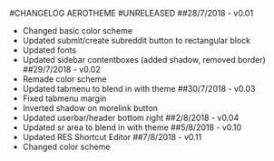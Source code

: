 #CHANGELOG AEROTHEME
#UNRELEASED
##28/7/2018 - v0.01
  - Changed basic color scheme
  - Updated submit/create subreddit button to rectangular block
  - Updated fonts
  - Updated sidebar contentboxes (added shadow, removed border)
##29/7/2018 - v0.02
  - Remade color scheme
  - Updated tabmenu to blend in with theme
##30/7/2018 - v0.03
  - Fixed tabmenu margin
  - Inverted shadow on morelink button
  - Updated userbar/header bottom right
##2/8/2018 - v0.04
  - Updated sr area to blend in with theme
##5/8/2018 - v0.10
  - Updated RES Shortcut Editor
##7/8/2018 - v0.11
  - Changed color scheme
